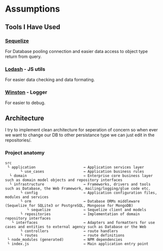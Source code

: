 # Assumptions

## Tools I Have Used

### [Sequelize](https://sequelize.org/master/index.html)

For Database pooling connection and easier data access to object type return from query.

### [Lodash](https://lodash.com/) - JS utils

For easier data checking and data formating.

### [Winston](https://www.npmjs.com/package/winston) - Logger

For easier to debug.

## Architecture

I try to implement clean architecture for seperation of concern so when ever we want to change our DB to other persistance type we can just edit in the repositories/.

### Project anatomy

```
src
 └ application                      → Application services layer
       └ use_cases                  → Application business rules
  └ domain                          → Enterprise core business layer such as domain model objects and repository interfaces
  └ infrastructure                  → Frameworks, drivers and tools such as Database, the Web Framework, mailing/logging/glue code etc.
       └ config                     → Application configuration files, modules and services
       └ orm                        → Database ORMs middleware (Sequelize for SQLite3 or PostgreSQL, Mongoose for MongoDB)
          └ sequelize               → Sequelize client and models
       └ repositories               → Implementation of domain repository interfaces
   └ interfaces                     → Adapters and formatters for use cases and entities to external agency such as Database or the Web
       └ controllers                → route handlers
       └ routes                     → route definitions
 └ node_modules (generated)         → NPM dependencies
 └ index.js                         → Main application entry point
```
